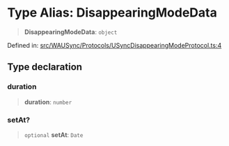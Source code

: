 # Type Alias: DisappearingModeData

> **DisappearingModeData**: `object`

Defined in: [src/WAUSync/Protocols/USyncDisappearingModeProtocol.ts:4](https://github.com/Fokusdotid/Baileys/blob/acae94a55f1d32612d8d312d52b001d93f2ac5e2/src/WAUSync/Protocols/USyncDisappearingModeProtocol.ts#L4)

## Type declaration

### duration

> **duration**: `number`

### setAt?

> `optional` **setAt**: `Date`
